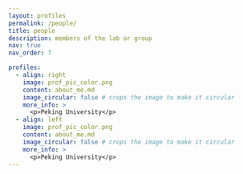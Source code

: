 ```yaml
---
layout: profiles
permalink: /people/
title: people
description: members of the lab or group
nav: true
nav_order: 7

profiles:
  - align: right
    image: prof_pic_color.png
    content: about_me.md
    image_circular: false # crops the image to make it circular
    more_info: >
      <p>Peking University</p>
  - align: left
    image: prof_pic_color.png
    content: about_me.md
    image_circular: false # crops the image to make it circular
    more_info: >
      <p>Peking University</p>
---
```

